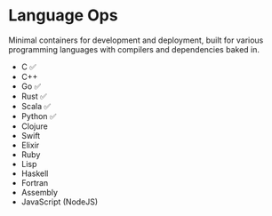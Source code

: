 # Language Ops

Minimal containers for development and deployment, built for various programming languages with compilers and dependencies baked in.  

- C ✅
- C++
- Go ✅
- Rust ✅
- Scala ✅
- Python ✅
- Clojure
- Swift
- Elixir
- Ruby
- Lisp
- Haskell
- Fortran
- Assembly
- JavaScript (NodeJS)
